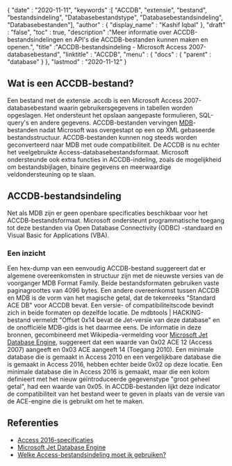 {
  "date" : "2020-11-11",
  "keywords" :[ "ACCDB", "extensie", "bestand", "bestandsindeling", "Databasebestandstype", "Databasebestandsindeling", "Databasebestanden"],
  "author" : {
    "display_name" : "Kashif Iqbal"
},
  "draft" : "false",
  "toc" : true,
  "description" :"Meer informatie over ACCDB-bestandsindelingen en API's die ACCDB-bestanden kunnen maken en openen.",
  "title" :"ACCDB-bestandsindeling - Microsoft Access 2007-databasebestand",
  "linktitle" : "ACCDB",
  "menu" : {
    "docs" : {
      "parent" : "database"
}
},
  "lastmod" : "2020-11-12"
}

## Wat is een ACCDB-bestand?

Een bestand met de extensie .accdb is een Microsoft Access 2007-databasebestand waarin gebruikersgegevens in tabellen worden opgeslagen. Het ondersteunt het opslaan
aangepaste formulieren, SQL-query's en andere gegevens. ACCDB-bestanden vervingen [MDB](/nl/database/mdb/)-bestanden nadat Microsoft was overgestapt op een op XML gebaseerde bestandsstructuur. ACCDB-bestanden kunnen nog steeds worden geconverteerd naar MDB met oude compatibiliteit. De ACCDB is nu echter het veelgebruikte Access-databasebestandsformaat. Microsoft ondersteunde ook extra functies in ACCDB-indeling, zoals de mogelijkheid om bestandsbijlagen, binaire gegevens en meerwaardige veldondersteuning op te slaan.

## ACCDB-bestandsindeling

Net als MDB zijn er geen openbare specificaties beschikbaar voor het ACCDB-bestandsformaat. Microsoft ondersteunt programmatische toegang tot deze bestanden via Open Database Connectivity (ODBC) -standaard en Visual Basic for Applications (VBA).

### Een inzicht

Een hex-dump van een eenvoudig ACCDB-bestand suggereert dat er algemene overeenkomsten in structuur zijn met de nieuwste versies van de voorganger MDB Format Family. Beide bestandsformaten gebruiken vaste paginagroottes van 4096 bytes. Een andere overeenkomst tussen ACCDB en MDB is de vorm van het magische getal, dat de tekenreeks "Standard ACE DB" voor ACCDB bevat. Een versie- of compatibiliteitscode bevindt zich in beide formaten op dezelfde locatie. De mdbtools | HACKING-bestand vermeldt "Offset 0x14 bevat de Jet-versie van deze database" en de onofficiële MDB-gids is het daarmee eens. De informatie in deze bronnen, gecombineerd met Wikipedia-vermelding voor [Microsoft Jet Database Engine](https://en.wikipedia.org/wiki/Microsoft_Jet_Database_Engine), suggereert dat een waarde van 0x02 ACE 12 (Access 2007) aangeeft en 0x03 ACE aangeeft 14 (Toegang 2010). Een minimale database die is gemaakt in Access 2010 en een vergelijkbare database die is gemaakt in Access 2016, hebben echter beide 0x02 op deze locatie. Een minimale database die in Access 2016 is gemaakt, maar die een kolom definieert met het nieuw geïntroduceerde gegevenstype "groot geheel getal", had een waarde van 0x05. In ACCDB-bestanden lijkt deze indicator de compatibiliteit van het bestand weer te geven in plaats van de versie van de ACE-engine die is gebruikt om het te maken.

## Referenties

* [Access 2016-specificaties](https://support.microsoft.com/en-us/office/access-specifications-0cf3c66f-9cf2-4e32-9568-98c1025bb47c?ui=en-us&rs=en-us&ad=us)
* [Microsoft Jet Database Engine](https://en.wikipedia.org/wiki/Microsoft_Jet_Database_Engine)
* [Welke Access-bestandsindeling moet ik gebruiken?](https://support.microsoft.com/en-us/office/who-access-file-format-should-i-use-012d9ab3-d14c-479e-b617-be66f9070b41?ui=nl-nl&rs=nl-nl&ad=ons)
